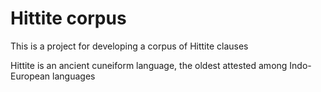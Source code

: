 # Hittite corpus

This is a project for developing a corpus of Hittite clauses

Hittite is an ancient cuneiform language, the oldest attested among Indo-European languages
